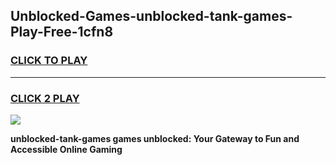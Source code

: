 
## Unblocked-Games-unblocked-tank-games-Play-Free-1cfn8
<h3>
<a href="https://premium76.site?title=unblocked-tank-games&ref=22A">CLICK TO PLAY</a></h3>
<hr>

<h3>
<a href="https://premium76.site?title=unblocked-tank-games&ref=22A">CLICK 2 PLAY</a>
  
</h3>

<a href="https://premium76.site?title=unblocked-tank-games&ref=22A"><img src="https://clearcache.store/games.png"></a>


**unblocked-tank-games games unblocked: Your Gateway to Fun and Accessible Online Gaming**
